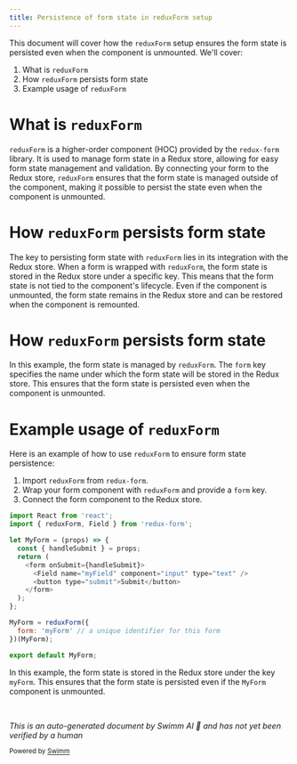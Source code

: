 ```yaml
---
title: Persistence of form state in reduxForm setup
---
```

This document will cover how the `reduxForm` setup ensures the form state is persisted even when the component is unmounted. We'll cover:

1. What is `reduxForm`
2. How `reduxForm` persists form state
3. Example usage of `reduxForm`

# What is `reduxForm`

`reduxForm` is a higher-order component (HOC) provided by the `redux-form` library. It is used to manage form state in a Redux store, allowing for easy form state management and validation. By connecting your form to the Redux store, `reduxForm` ensures that the form state is managed outside of the component, making it possible to persist the state even when the component is unmounted.

# How `reduxForm` persists form state

The key to persisting form state with `reduxForm` lies in its integration with the Redux store. When a form is wrapped with `reduxForm`, the form state is stored in the Redux store under a specific key. This means that the form state is not tied to the component's lifecycle. Even if the component is unmounted, the form state remains in the Redux store and can be restored when the component is remounted.

# How `reduxForm` persists form state

In this example, the form state is managed by `reduxForm`. The `form` key specifies the name under which the form state will be stored in the Redux store. This ensures that the form state is persisted even when the component is unmounted.

# Example usage of `reduxForm`

Here is an example of how to use `reduxForm` to ensure form state persistence:

1. Import `reduxForm` from `redux-form`.
2. Wrap your form component with `reduxForm` and provide a `form` key.
3. Connect the form component to the Redux store.

```javascript
import React from 'react';
import { reduxForm, Field } from 'redux-form';

let MyForm = (props) => {
  const { handleSubmit } = props;
  return (
    <form onSubmit={handleSubmit}>
      <Field name="myField" component="input" type="text" />
      <button type="submit">Submit</button>
    </form>
  );
};

MyForm = reduxForm({
  form: 'myForm' // a unique identifier for this form
})(MyForm);

export default MyForm;
```

In this example, the form state is stored in the Redux store under the key `myForm`. This ensures that the form state is persisted even if the `MyForm` component is unmounted.

&nbsp;

*This is an auto-generated document by Swimm AI 🌊 and has not yet been verified by a human*

<SwmMeta version="3.0.0" repo-id="Z2l0aHViJTNBJTNBbW9ja3NlcnZlci11aSUzQSUzQVN3aW1tLURlbW8=" repo-name="mockserver-ui" doc-type="follow-up"><sup>Powered by [Swimm](/)</sup></SwmMeta>
